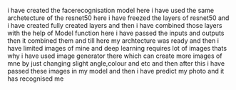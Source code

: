 i have created the  facerecognisation model here i have used the same archetecture of the 
resnet50 here i have freezed the layers of resnet50 and i have created fully created layers
and then i have combined those layers with the help of Model function here i have passed the
inputs and outputs then it combined them and till here my archtecture was ready and then
i have limited images of mine and deep learning requires lot of images thats why i have used image generator 
there which can create more images of mne by just changing slight angle,colour and etc and then after this
i have passed these images in my model and then i have predict my photo and it has recognised me
